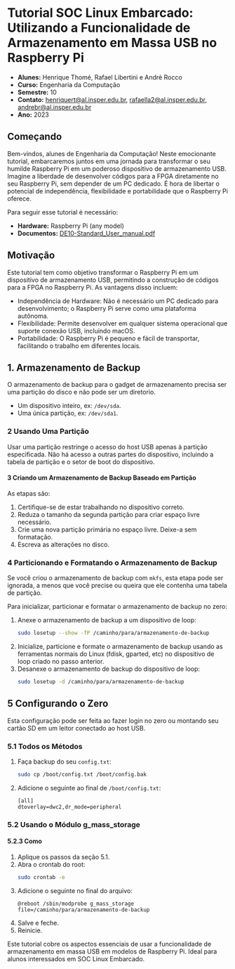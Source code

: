 
# Tutorial SOC Linux Embarcado: Utilizando a Funcionalidade de Armazenamento em Massa USB no Raspberry Pi


- **Alunes:** Henrique Thomé, Rafael Libertini e André Rocco
- **Curso:** Engenharia da Computação
- **Semestre:** 10
- **Contato:** henriquert@al.insper.edu.br, rafaella2@al.insper.edu.br, andrebr@al.insper.edu.br
- **Ano:** 2023

## Começando

Bem-vindos, alunes de Engenharia da Computação! Neste emocionante tutorial, embarcaremos juntos em uma jornada para transformar o seu humilde Raspberry Pi em um poderoso dispositivo de armazenamento USB. Imagine a liberdade de desenvolver códigos para a FPGA diretamente no seu Raspberry Pi, sem depender de um PC dedicado. É hora de libertar o potencial de independência, flexibilidade e portabilidade que o Raspberry Pi oferece.

Para seguir esse tutorial é necessário:

- **Hardware:** Raspberry Pi (any model) 
- **Documentos:** [DE10-Standard_User_manual.pdf](https://github.com/Insper/DE10-Standard-v.1.3.0-SystemCD/tree/master/Manual)

## Motivação

Este tutorial tem como objetivo transformar o Raspberry Pi em um dispositivo de armazenamento USB, permitindo a construção de códigos para a FPGA no Raspberry Pi. As vantagens disso incluem:
   * Independência de Hardware: Não é necessário um PC dedicado para desenvolvimento; o Raspberry Pi serve como uma plataforma autônoma.
   * Flexibilidade: Permite desenvolver em qualquer sistema operacional que suporte conexão USB, incluindo macOS.
   * Portabilidade: O Raspberry Pi é pequeno e fácil de transportar, facilitando o trabalho em diferentes locais.


## 1. Armazenamento de Backup

O armazenamento de backup para o gadget de armazenamento precisa ser uma partição do disco e não pode ser um diretorio. 

- Um dispositivo inteiro, ex: `/dev/sda`.
- Uma única partição, ex: `/dev/sda1`.

### 2 Usando Uma Partição

Usar uma partição restringe o acesso do host USB apenas à partição especificada. Não há acesso a outras partes do dispositivo, incluindo a tabela de partição e o setor de boot do dispositivo.

#### 3 Criando um Armazenamento de Backup Baseado em Partição

As etapas são:

1. Certifique-se de estar trabalhando no dispositivo correto.
2. Reduza o tamanho da segunda partição para criar espaço livre necessário.
3. Crie uma nova partição primária no espaço livre. Deixe-a sem formatação.
4. Escreva as alterações no disco.

### 4 Particionando e Formatando o Armazenamento de Backup

Se você criou o armazenamento de backup com `mkfs`, esta etapa pode ser ignorada, a menos que você precise ou queira que ele contenha uma tabela de partição.

Para inicializar, particionar e formatar o armazenamento de backup no zero:

1. Anexe o armazenamento de backup a um dispositivo de loop:
   ```bash
   sudo losetup --show -fP /caminho/para/armazenamento-de-backup
   ```
2. Inicialize, particione e formate o armazenamento de backup usando as ferramentas normais do Linux (fdisk, gparted, etc) no dispositivo de loop criado no passo anterior.
3. Desanexe o armazenamento de backup do dispositivo de loop:
   ```bash
   sudo losetup -d /caminho/para/armazenamento-de-backup
   ```

## 5 Configurando o Zero

Esta configuração pode ser feita ao fazer login no zero ou montando seu cartão SD em um leitor conectado ao host USB.

### 5.1 Todos os Métodos

1. Faça backup do seu `config.txt`:
   ```bash
   sudo cp /boot/config.txt /boot/config.bak
   ```
2. Adicione o seguinte ao final de `/boot/config.txt`:
   ```
   [all]
   dtoverlay=dwc2,dr_mode=peripheral
   ```

### 5.2 Usando o Módulo g_mass_storage

#### 5.2.3 Como

1. Aplique os passos da seção 5.1.
2. Abra o crontab do root:
   ```bash
   sudo crontab -e
   ```
3. Adicione o seguinte no final do arquivo:
   ```
   @reboot /sbin/modprobe g_mass_storage file=/caminho/para/armazenamento-de-backup
   ```
4. Salve e feche.
5. Reinicie.

Este tutorial cobre os aspectos essenciais de usar a funcionalidade de armazenamento em massa USB em modelos de Raspberry Pi. Ideal para alunos interessados em SOC Linux Embarcado.
